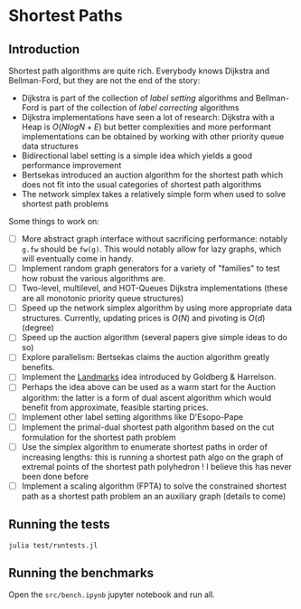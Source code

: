 # Shortest Paths

## Introduction

Shortest path algorithms are quite rich. Everybody knows Dijkstra and Bellman-Ford, but they are not the end of the story:
- Dijkstra is part of the collection of _label setting_ algorithms and Bellman-Ford is part of the collection of _label correcting_ algorithms
- Dijkstra implementations have seen a lot of research: Dijkstra with a Heap is $O(N log N + E)$ but better complexities and more performant implementations can be obtained by working with other priority queue data structures
- Bidirectional label setting is a simple idea which yields a good performance improvement
- Bertsekas introduced an auction algorithm for the shortest path which does not fit into the usual categories of shortest path algorithms
- The network simplex takes a relatively simple form when used to solve shortest path problems

Some things to work on:
- [ ] More abstract graph interface without sacrificing performance: notably `g.fw` should be `fw(g)`. This would notably allow for lazy graphs, which will eventually come in handy.
- [ ] Implement random graph generators for a variety of "families" to test how robust the various algorithms are.
- [ ] Two-level, multilevel, and HOT-Queues Dijkstra implementations (these are all monotonic priority queue structures)
- [ ] Speed up the network simplex algorithm by using more appropriate data structures. Currently, updating prices is $O(N)$ and pivoting is $O(d)$ (degree)
- [ ] Speed up the auction algorithm (several papers give simple ideas to do so)
- [ ] Explore parallelism: Bertsekas claims the auction algorithm greatly benefits.
- [ ] Implement the [Landmarks](https://www.cs.princeton.edu/courses/archive/spr06/cos423/Handouts/GH05.pdf) idea introduced by Goldberg & Harrelson.
- [ ] Perhaps the idea above can be used as a warm start for the Auction algorithm: the latter is a form of dual ascent algorithm which would benefit from approximate, feasible starting prices.
- [ ] Implement other label setting algorithms like D'Esopo-Pape
- [ ] Implement the primal-dual shortest path algorithm based on the cut formulation for the shortest path problem
- [ ] Use the simplex algorithm to enumerate shortest paths in order of increasing lengths: this is running a shortest path algo on the graph of extremal points of the shortest path polyhedron ! I believe this has never been done before
- [ ] Implement a scaling algorithm (FPTA) to solve the constrained shortest path as a shortest path problem an an auxiliary graph (details to come)

## Running the tests

```
julia test/runtests.jl
```

## Running the benchmarks

Open the `src/bench.ipynb` jupyter notebook and run all.